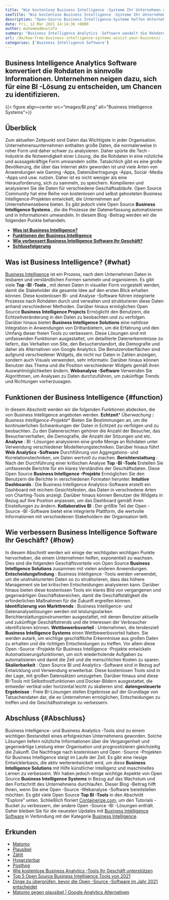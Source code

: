 ```yaml
---
title: "Wie kostenlose Business Intelligence -Systeme Ihr Unternehmen unterstützen" 
seoTitle: "Wie kostenlose Business Intelligence -Systeme Ihr Unternehmen unterstützen" 
description: "Open-Source Business Intelligence-Systeme helfen Unternehmen, Daten kritisch zu analysieren und eine effektive Strategie zu formulieren, die auf nützlichen geschäftlichen Erkenntnissen basiert." 
date: Fri, 12 Mar 2021 14:14:36 +0000
author: muhammadmustafa
summary: "Business Intelligence Analytics -Software wandelt die Rohdaten in sinnvolle Informationen um. Unternehmen neigen dazu, sich für eine BI -Lösung zu entscheiden, um Chancen zu identifizieren." 
url: /de/how-free-business-intelligence-systems-assist-your-business/
categories: ['Business Intelligence Software']
---
```


## Business Intelligence Analytics Software konvertiert die Rohdaten in sinnvolle Informationen. Unternehmen neigen dazu, sich für eine BI -Lösung zu entscheiden, um Chancen zu identifizieren.

{{< figure align=center src="images/BI.png" alt="Business Intelligence Systems">}}


## Überblick
Zum aktuellen Zeitpunkt sind Daten das Wichtigste in jeder Organisation. Unternehmensunternehmen enthalten große Daten, die normalerweise in roher Form und daher schwer zu analysieren. Daher spürte die Tech -Industrie die Notwendigkeit einer Lösung, die die Rohdaten in eine nützliche und aussagekräftige Form umwandeln sollte. Tatsächlich gibt es eine große Bevölkerung, die über das Internet aktiv geworden ist und viele Arten von Anwendungen wie Gaming -Apps, Datenübertragungs -Apps, Social -Media -Apps und usw. nutzen. Daher ist es nicht weniger als eine Herausforderung, sich zu sammeln, zu speichern. Kompilieren und analysieren Sie die Daten für verschiedene Geschäftsabläufe.
Open Source Community hat eine Reihe von kostenlosen und selbst gehosteten Business Intelligence-Projekten entwickelt, die Unternehmen auf Unternehmensebene bieten. Es gibt jedoch viele Open Source  **Business Intelligence Systems**  , die die Prozesse der Datenerfassung automatisieren und in Informationen umwandeln. In diesem Blog -Beitrag werden wir die folgenden Punkte behandeln.
*  **[Was ist Business Intelligence?][1]**  
*  **[Funktionen der Business Intelligence][2]**  
*  **[Wie verbessert Business Intelligence Software Ihr Geschäft?][3]**  
*  **[Schlussfolgerung][4]**  

## Was ist Business Intelligence? {#what}

[][5][Business Intelligence][6] ist ein Prozess, nach dem Unternehmen Daten in lesbaren und verständlichen Formen sammeln und organisieren. Es gibt viele  **Top -BI -Tools** , mit denen Daten in visueller Form vorgestellt werden, damit die Stakeholder die gesamte Idee auf den ersten Blick erhalten können. Diese kostenlosen BI- und Analyse -Software führen integrierte Prozesse nach Rohdaten durch und verwalten und strukturieren diese Daten anhand verschiedener Methoden. Darüber hinaus ermöglichen Open Source  **Business Intelligence Projects**  Ermöglicht den Benutzern, die Echtzeitveränderung in den Daten zu beobachten und zu verfolgen. Darüber hinaus bieten **Business Intelligence Solutions**  eine nahtlose Integration in Anwendungen von Drittanbietern, um die Erfahrung und den Umfang dieser freien Tools zu verbessern.
Diese Lösungen sind mit umfassenden Funktionen ausgestattet, um detaillierte Datenerkenntnisse zu liefern, das Verhalten von Site, den Besucherstandort, die Demografie und daher als Alternativen von Google Analytics. Die Benutzeroberflächen sind aufgrund verschiedener Widgets, die nicht nur Daten in Zahlen anzeigen, sondern auch Visuals verwenden, sehr informativ. Darüber hinaus können Benutzer das Thema und die Position verschiedener Widgets gemäß ihren Auswahlmöglichkeiten ändern.  **Webanalyse -Software**  Verwenden Sie Algorithmen, um Analysen zu Daten durchzuführen, um zukünftige Trends und Richtungen vorherzusagen.

## Funktionen der Business Intelligence {#function}

In diesem Abschnitt werden wir die folgenden Funktionen abdecken, die von Business Intelligence angeboten werden.
 **Echtzeit*** *Überwachung **:** Business Intelligence-Projekte**  Bieten Sie Bestimmungen an, um die kontinuierlichen Schwankungen der Daten in Echtzeit zu verfolgen und zu beobachten. Zu den Datenersichten gehören die Anzahl der Besucher, das Besucherverhalten, die Demografie, die Anzahl der Sitzungen und etc.
 **Analyse** : BI -Lösungen analysieren eine große Menge an Rohdaten unter Verwendung verschiedener Modellierungstechniken. Darüber hinaus führt **Web Analytics -Software** Durchführung von Aggregations- und Korrelationstechniken, um Daten wertvoll zu machen.
 **Berichterstattung** : Nach der Durchführung einer kritischen Analyse **Top -BI -Tools** Erstellen Sie umfassende Berichte für ein klares Verständnis der Geschäftsdaten. Diese Open Source **Business Intelligence -Projekte** Ermöglichen Sie den Benutzern die Berichte in verschiedenen Formaten herunter.
 **Intuitive Dashboards** : Die Business Intelligence Analytics-Software erstellt ein Dashboard mit reichem Gesichtsfesten, das Daten in verschiedene Arten von Charting-Tools anzeigt. Darüber hinaus können Benutzer die Widgets in Bezug auf ihre Position anpassen, um das Dashboard gemäß ihren Einstellungen zu ändern.
 **Kollaborative BI** : Der größte Teil der Open -Source -BI -Software bietet eine integrierte Plattform, die wertvolle Informationen mit verschiedenen Stakeholdern der Organisation teilt.

## Wie verbessern Business Intelligence Software Ihr Geschäft? {#how}

In diesem Abschnitt werden wir einige der wichtigsten wichtigen Punkte hervorheben, die einem Unternehmen helfen, exponentiell zu wachsen. Dies sind die folgenden Geschäftsvorteile von Open Source  **Business Intelligence Solutions**  zusammen mit vielen anderen Anwendungen.
 **Entscheidungsfindung** : Business Intelligence -Tools werden verwendet, um die unstrukturierten Daten so zu strukturieren, dass das höhere Management sie bei kritischen Entscheidungen analysieren kann. Darüber hinaus bieten diese kostenlosen Tools ein klares Bild von vergangenen und gegenwärtigen Geschäftsbereichen, damit die Geschäftstätigkeit die erforderlichen Maßnahmen für die Zukunft ergreifen können.
 **Identifizierung von Markttrends** : Business Intelligence- und Datenanalyselösungen werden mit leistungsstarken Berichterstattungsinstrumenten ausgestattet, mit denen Benutzer aktuelle und zukünftige Geschäftstrends und die Interessen der Verbraucher identifizieren können.
 **Wettbewerbsvorteil** : Unternehmen, die tendenziell **Business Intelligence Systems** einen Wettbewerbsvorteil haben. Sie werden autark, um wichtige geschäftliche Erkenntnisse aus großen Daten zu erhalten und die richtigen Entscheidungen zu treffen. Vor allem diese Open -Source -Projekte für Business Intelligence -Projekte entwickeln Automatisierungsfunktionen, um sich wiederholende Aufgaben zu automatisieren und damit die Zeit und die menschlichen Kosten zu sparen.
 **Skalierbarkeit** : Open Source BI und Analytics -Software sind in Bezug auf Entwicklung und Verwendung erweiterbar. Diese kostenlosen Tools sind in der Lage, mit großen Datensätzen umzugehen. Darüber hinaus sind diese BI-Tools mit Selbsthostfunktionen und Docker-Bildern ausgestattet, die entweder vertikal oder horizontal leicht zu skalieren sind.
 **datengesteuerte Ergebnisse** : Freie BI-Lösungen stellen Ergebnisse auf der Grundlage von Tatsachendaten dar, die es Unternehmen ermöglichen, Entscheidungen zu treffen und die Geschäftsstrategie zu verbessern.

## Abschluss {#Abschluss}

Business Intelligence- und Business Analytics -Tools sind zu einem wichtigen Bestandteil eines erfolgreichen Unternehmens geworden. Solche Lösungen liefern nützliche Informationen über die Vergangenheit und gegenwärtige Leistung einer Organisation und prognostizieren gleichzeitig die Zukunft. Die Nachfrage nach kostenlosen und Open -Source -Projekten für Business Intelligence steigt im Laufe der Zeit. Es gibt eine riesige Entwicklerbasis, die aktiv weiterentwickelt wird, um diese  **Business Intelligence Solutions** mit Hilfe künstlicher Intelligenz und maschinelles Lernen zu verbessern. Wir haben jedoch einige wichtige Aspekte von Open Source  **Business Intelligence Systems**  in Bezug auf das Wachstum und den Fortschritt des Unternehmens durchlaufen. Dieser Blog -Beitrag hilft Ihnen, wenn Sie eine Open -Source -Webanalyse -Software bereitstellen möchten. Es gibt viele Open Source **Top BI -Tools**  in den Abschnitt "Explore" unten.
Schließlich floriert [Containerize.com][7], um den Tutorials -Bucket zu verbessern, der andere Open -Source -BI -Lösungen enthält. Daher bleiben Sie für die neuesten Updates mit [Business Intelligence Software][6] in Verbindung mit der Kategorie [Business Intelligence][6].

## Erkunden
  * [Matomo][8]
  * [Plausibel][9]
  * [Zählt][10]
  * [Hyperzierbar][11]
  * [Posthog][12]
  * [Wie kostenlose Business Analytics -Tools Ihr Geschäft unterstützen][13]
  * [Top 5 Open Source Business Intelligence Tools von 2021][14]
  * [Dinge zu überprüfen, bevor die Open -Source -Software im Jahr 2021 entscheidet][15]
  * [Matomo gegen plausibel | Google Analytics Alternativen][16]



 [1]: #what
 [2]: #function
 [3]: #how
 [4]: #Conclusion
 [5]: #
 [6]: https://products.containerize.com/business-intelligence
 [7]: https://www.containerize.com/
 [8]: https://products.containerize.com/business-intelligence/matomo
 [9]: https://products.containerize.com/business-intelligence/plausible
 [10]: https://products.containerize.com/business-intelligence/countly
 [11]: https://products.containerize.com/business-intelligence/hypercable
 [12]: https://products.containerize.com/business-intelligence/posthog
 [13]: https://blog.containerize.com/2021/03/12/how-free-business-analytics-tools-assist-your-business/
 [14]: https://blog.containerize.com/business-intelligence-software/top-5-open-source-business-intelligence-solutions-of-2021/
 [15]: https://blog.containerize.com/cmdb-software/things-to-review-before-opting-open-source-software-in-2021/
 [16]: https://blog.containerize.com/business-intelligence-software/matomo-vs-plausible-google-analytics-alternatives/

